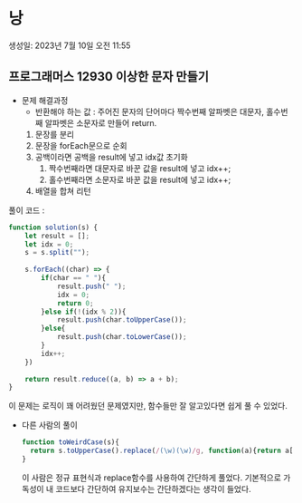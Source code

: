 # 낭

생성일: 2023년 7월 10일 오전 11:55

## 프로그래머스 12930 **이상한 문자 만들기**

- 문제 해결과정
    - 반환해야 하는 값 : 주어진 문자의 단어마다 짝수번째 알파벳은 대문자, 홀수번째 알파벳은 소문자로 만들어 return.
    1. 문장를 분리
    2. 문장을 forEach문으로 순회
    3. 공백이라면 공백을 result에 넣고 idx값 초기화
        1. 짝수번째라면 대문자로 바꾼 값을 result에 넣고 idx++;
        2. 홀수번째라면 소문자로 바꾼 값을 result에 넣고 idx++;
    4. 배열을 합쳐 리턴

풀이 코드 :

```jsx
function solution(s) {
    let result = [];
    let idx = 0;
    s = s.split("");
    
    s.forEach((char) => {
        if(char == " "){
            result.push(" ");
            idx = 0;
            return 0;
        }else if(!(idx % 2)){
            result.push(char.toUpperCase());
        }else{
            result.push(char.toLowerCase());
        }
        idx++;
    })
    
    return result.reduce((a, b) => a + b);
}
```

이 문제는 로직이 꽤 어려웠던 문제였지만, 함수들만 잘 알고있다면 쉽게 풀 수 있었다.

- 다른 사람의 풀이
    
    ```jsx
    function toWeirdCase(s){
      return s.toUpperCase().replace(/(\w)(\w)/g, function(a){return a[0].toUpperCase()+a[1].toLowerCase();})
    }
    ```
    
    이 사람은 정규 표현식과 replace함수를 사용하여 간단하게 풀었다. 기본적으로 가독성이 내 코드보다 간단하여 유지보수는 간단하겠다는 생각이 들었다.